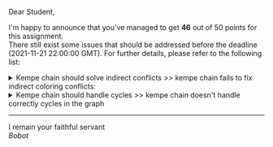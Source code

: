 Dear Student,

I'm happy to announce that you've managed to get **46** out of 50 points for this assignment.\
There still exist some issues that should be addressed before the deadline (2021-11-21 22:00:00 GMT). For further details, please refer to the following list:

<details><summary>Kempe chain should solve indirect conflicts &gt;&gt; kempe chain fails to fix indirect coloring conflicts:</summary>	- state: (0: 1) (1: 0) (2: 0) (3: 0) (4: 2) (5: 2) (6: 1) (7: 1) (8: 2)<br>	- graph: {0: {8, 4, 5}, 1: {4, 6}, 2: {4, 5}, 3: {6}, 4: {0, 1, 2}, 5: {0, 2}, 6: {1, 3}, 7: {8}, 8: {0, 7}}</details>
<details><summary>Kempe chain should handle cycles &gt;&gt; kempe chain doesn&#x27;t handle correctly cycles in the graph</summary>	- state: (0: 1) (1: 0) (2: 0) (3: 0) (4: 2) (5: 2) (6: 1) (7: 1) (8: 2)<br>	- graph: {0: {8, 4, 5}, 1: {4, 6}, 2: {4, 5}, 3: {6}, 4: {0, 1, 2}, 5: {0, 2}, 6: {1, 3}, 7: {8}, 8: {0, 7}}</details>

-----------
I remain your faithful servant\
_Bobot_